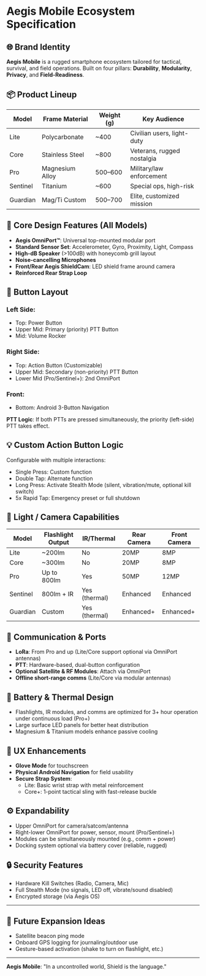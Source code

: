 # Aegis Mobile Ecosystem Specification

## 🌐 Brand Identity
**Aegis Mobile** is a rugged smartphone ecosystem tailored for tactical, survival, and field operations. Built on four pillars: **Durability**, **Modularity**, **Privacy**, and **Field-Readiness**.

## 📦 Product Lineup

| Model     | Frame Material     | Weight (g) | Key Audience            |
|-----------|--------------------|------------|--------------------------|
| Lite      | Polycarbonate      | ~400       | Civilian users, light-duty |
| Core      | Stainless Steel    | ~800       | Veterans, rugged nostalgia |
| Pro       | Magnesium Alloy    | 500–600    | Military/law enforcement |
| Sentinel  | Titanium           | ~600       | Special ops, high-risk    |
| Guardian  | Mag/Ti Custom      | 500–700    | Elite, customized mission |


## 🧱 Core Design Features (All Models)
- **Aegis OmniPort™**: Universal top-mounted modular port
- **Standard Sensor Set**: Accelerometer, Gyro, Proximity, Light, Compass
- **High-dB Speaker** (>100dB) with honeycomb grill layout
- **Noise-cancelling Microphones**
- **Front/Rear Aegis ShieldCam**: LED shield frame around camera
- **Reinforced Rear Strap Loop**

## 🔘 Button Layout

### Left Side:
- Top: Power Button
- Upper Mid: Primary (priority) PTT Button
- Mid: Volume Rocker

### Right Side:
- Top: Action Button (Customizable)
- Upper Mid: Secondary (non-priority) PTT Button
- Lower Mid (Pro/Sentinel+): 2nd OmniPort

### Front:
- Bottom: Android 3-Button Navigation

**PTT Logic**: If both PTTs are pressed simultaneously, the priority (left-side) PTT takes effect.


## 💡 Custom Action Button Logic
Configurable with multiple interactions:
- Single Press: Custom function
- Double Tap: Alternate function
- Long Press: Activate Stealth Mode (silent, vibration/mute, optional kill switch)
- 5x Rapid Tap: Emergency preset or full shutdown


## 🔦 Light / Camera Capabilities
| Model     | Flashlight Output | IR/Thermal | Rear Camera | Front Camera |
|-----------|-------------------|------------|-------------|--------------|
| Lite      | ~200lm            | No         | 20MP        | 8MP          |
| Core      | ~300lm            | No         | 20MP        | 8MP          |
| Pro       | Up to 800lm       | Yes        | 50MP        | 12MP          |
| Sentinel  | 800lm + IR        | Yes   (thermal) | Enhanced    | Enhanced     |
| Guardian  | Custom            | Yes   (thermal) | Enhanced+   | Enhanced+    |

## 📡 Communication & Ports
- **LoRa**: From Pro and up (Lite/Core support optional via OmniPort antennas)
- **PTT**: Hardware-based, dual-button configuration
- **Optional Satellite & RF Modules**: Attach via OmniPort
- **Offline short-range comms** (Lite/Core via modular antennas)

## 🔋 Battery & Thermal Design
- Flashlights, IR modules, and comms are optimized for 3+ hour operation under continuous load (Pro+)
- Large surface LED panels for better heat distribution
- Magnesium & Titanium models enhance passive cooling

## 🧤 UX Enhancements
- **Glove Mode** for touchscreen
- **Physical Android Navigation** for field usability
- **Secure Strap System**:
  - Lite: Basic wrist strap with metal reinforcement
  - Core+: 1-point tactical sling with fast-release buckle

## ⚙️ Expandability
- Upper OmniPort for camera/satcom/antenna
- Right-lower OmniPort for power, sensor, mount (Pro/Sentinel+)
- Modules can be simultaneously mounted (e.g., comm + power)
- Docking system optional via battery cover (reliable, rugged)

## 🔒 Security Features
- Hardware Kill Switches (Radio, Camera, Mic)
- Full Stealth Mode (no signals, LED off, vibrate/sound disabled)
- Encrypted storage (via Aegis OS)

---

## 🌌 Future Expansion Ideas
- Satellite beacon ping mode
- Onboard GPS logging for journaling/outdoor use
- Gesture-based activation (shake to turn on flashlight, etc.)

---

**Aegis Mobile**: "In a uncontrolled world, Shield is the language."
